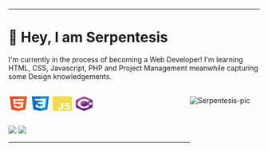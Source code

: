 <div align="left">
   <hr>
   <h1> 👋 Hey, I am Serpentesis </h1>
   <p> I'm currently in the process of becoming a Web Developer! 
       I'm learning HTML, CSS, Javascript, PHP and Project Management meanwhile capturing some Design knowledgements.  </p>
</div>

<div style="display: inline_block" align="left"><br>
  <img align="center" alt="Serp-HTML" height="30" width="40" src="https://raw.githubusercontent.com/devicons/devicon/master/icons/html5/html5-original.svg">
  <img align="center" alt="Serp-CSS" height="30" width="40" src="https://raw.githubusercontent.com/devicons/devicon/master/icons/css3/css3-original.svg">
  <img align="center" alt="Serp-JS" height="30" width="40" src="https://raw.githubusercontent.com/devicons/devicon/master/icons/javascript/javascript-plain.svg"> 
 <!-- 
  <img align="center" alt="Serp-REACT" height="30" width="40" src="https://raw.githubusercontent.com/devicons/devicon/master/icons/react/react-original.svg"> -->
  <img align="center" alt="Serp-Csharp" height="30" width="40" src="https://raw.githubusercontent.com/devicons/devicon/master/icons/csharp/csharp-original.svg">

  <img align="right" alt="Serpentesis-pic" height="130" width="140" src="https://i.pinimg.com/originals/fc/4b/ff/fc4bff37ef1b3126edd01f2e7d9a193b.gif"> 
</div> 

##

<div align="left">
  <a href="#" target="_blank"><img src="https://img.shields.io/badge/LinkedIn-0077B5?style=for-the-badge&logo=linkedin&logoColor=white" target:"_blank"></a>
  <a href="https://www.instagram.com/serpentesis/" target="_blank"><img src="https://img.shields.io/badge/Instagram-E4405F?style=for-the-badge&logo=instagram&logoColor=white" target="_blank"></a>
    <hr>
</div>
